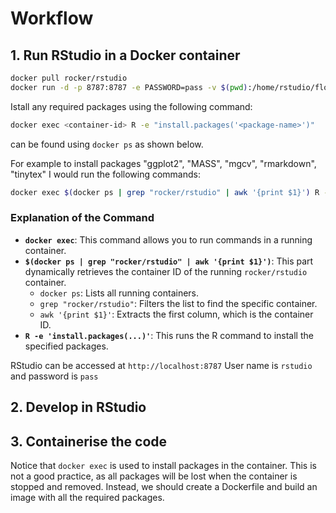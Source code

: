 Workflow
========

## 1. Run RStudio in a Docker container

```bash
docker pull rocker/rstudio
docker run -d -p 8787:8787 -e PASSWORD=pass -v $(pwd):/home/rstudio/flounder rocker/rstudio
```
Istall any required packages using the following command:

```bash
docker exec <container-id> R -e "install.packages('<package-name>')"
```
<container-id> can be found using `docker ps` as shown below.

For example to install packages "ggplot2", "MASS", "mgcv", "rmarkdown", "tinytex" I would run the following commands:

```bash
docker exec $(docker ps | grep "rocker/rstudio" | awk '{print $1}') R -e 'install.packages(c("ggplot2", "MASS", "rmarkdown", "tinytex", "reshape2", "glmmTMB", "DHARMa", "emmeans"))'
```

### Explanation of the Command

- **`docker exec`**: This command allows you to run commands in a running container.
- **`$(docker ps | grep "rocker/rstudio" | awk '{print $1}')`**: This part dynamically retrieves the container ID of the running `rocker/rstudio` container. 
  - `docker ps`: Lists all running containers.
  - `grep "rocker/rstudio"`: Filters the list to find the specific container.
  - `awk '{print $1}'`: Extracts the first column, which is the container ID.
- **`R -e 'install.packages(...)'`**: This runs the R command to install the specified packages.


RStudio can be accessed at `http://localhost:8787`
User name is `rstudio` and password is `pass`

## 2. Develop in RStudio
## 3. Containerise the code

Notice that ```docker exec``` is used to install packages in the container. This is not a good practice, as all packages will be lost when the container is stopped and removed. Instead, we should create a Dockerfile and build an image with all the required packages. 
